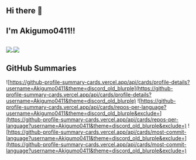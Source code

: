 ## Hi there 👋
## I'm Akigumo0411!!

##
<a href="https://github.com/Akigumo0411/github-readme-stats">
  <img align="center" src="https://github-readme-stats.vercel.app/api/pin/?username=anuraghazra&repo=github-readme-stats&theme=buefy" />
</a>
<a href="https://github.com/Akigumo0411/Akigumo0411.github.io">
  <img align="center" src="https://github-readme-stats.vercel.app/api/pin/?username=anuraghazra&repo=anuraghazra.github.io&theme=buefy" />
</a>

## GitHub Summaries

![https://github-profile-summary-cards.vercel.app/api/cards/profile-details?username=Akigumo0411&theme=discord_old_blurple](https://github-profile-summary-cards.vercel.app/api/cards/profile-details?username=Akigumo0411&theme=discord_old_blurple) 
![https://github-profile-summary-cards.vercel.app/api/cards/repos-per-language?username=Akigumo0411&theme=discord_old_blurple&exclude=](https://github-profile-summary-cards.vercel.app/api/cards/repos-per-language?username=Akigumo0411&theme=discord_old_blurple&exclude=) 
![https://github-profile-summary-cards.vercel.app/api/cards/most-commit-language?username=Akigumo0411&theme=discord_old_blurple&exclude=](https://github-profile-summary-cards.vercel.app/api/cards/most-commit-language?username=Akigumo0411&theme=discord_old_blurple&exclude=) 

<!--
**Akigumo0411/Akigumo0411** is a ✨ _special_ ✨ repository because its `README.md` (this file) appears on your GitHub profile.

Here are some ideas to get you started:

- 🔭 I’m currently working on ...
- 🌱 I’m currently learning ...
- 👯 I’m looking to collaborate on ...
- 🤔 I’m looking for help with ...
- 💬 Ask me about ...
- 📫 How to reach me: ...
- 😄 Pronouns: ...
- ⚡ Fun fact: ...
-->
